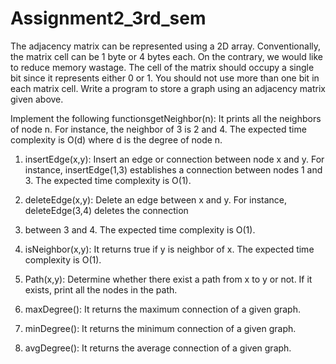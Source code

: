 # Assignment2_3rd_sem


The adjacency matrix can be represented using a 2D array. Conventionally, the matrix cell can be 1 byte or 4 bytes each. On the contrary, we would like to reduce memory wastage. The cell of the matrix should occupy a single bit since it represents either 0 or 1. You should not use more than one bit in each
matrix cell. Write a program to store a graph using an adjacency matrix given above.


Implement the following functionsgetNeighbor(n): It prints all the neighbors of node n. For instance, the neighbor of 3 is 2 and 4. The
expected time complexity is O(d) where d is the degree of node n.

1. insertEdge(x,y): Insert an edge or connection between node x and y. For instance, insertEdge(1,3) establishes a connection between nodes 1 and 3. The expected time complexity is O(1).

2. deleteEdge(x,y): Delete an edge between x and y. For instance, deleteEdge(3,4) deletes the connection

3. between 3 and 4. The expected time complexity is O(1).

4. isNeighbor(x,y): It returns true if y is neighbor of x. The expected time complexity is O(1).

5. Path(x,y): Determine whether there exist a path from x to y or not. If it exists, print all the nodes in the path.

6. maxDegree(): It returns the maximum connection of a given graph.

7. minDegree(): It returns the minimum connection of a given graph.

8. avgDegree(): It returns the average connection of a given graph.
